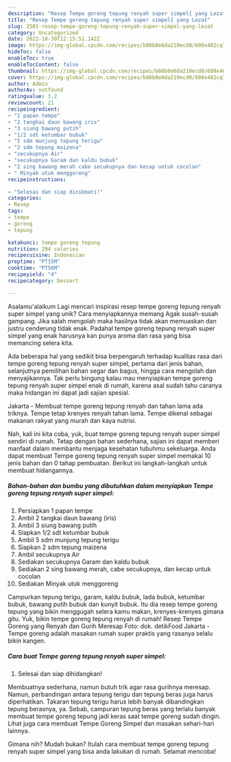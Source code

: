 ```yaml
---
description: "Resep Tempe goreng tepung renyah super simpel{ yang Lezat"
title: "Resep Tempe goreng tepung renyah super simpel{ yang Lezat"
slug: 2501-resep-tempe-goreng-tepung-renyah-super-simpel-yang-lezat
category: Uncategorized
date: 2022-10-30T12:15:51.142Z
image: https://img-global.cpcdn.com/recipes/b86b8e6da210ecd0/680x482cq70/tempe-goreng-tepung-renyah-super-simpel-foto-resep-utama.jpg
hideToc: false
enableToc: true
enableTocContent: false
thumbnail: https://img-global.cpcdn.com/recipes/b86b8e6da210ecd0/680x482cq70/tempe-goreng-tepung-renyah-super-simpel-foto-resep-utama.jpg
cover: https://img-global.cpcdn.com/recipes/b86b8e6da210ecd0/680x482cq70/tempe-goreng-tepung-renyah-super-simpel-foto-resep-utama.jpg
author: Admin
authorAv: notfound
ratingvalue: 3.2
reviewcount: 21
recipeingredient:
- "1 papan tempe"
- "2 tangkai daun bawang iris"
- "3 siung bawang putih"
- "1/2 sdt ketumbar bubuk"
- "5 sdm munjung tepung terigu"
- "2 sdm tepung maizena"
- "secukupnya Air"
- "secukupnya Garam dan kaldu bubuk"
- "2 sing bawang merah cabe secukupnya dan kecap untuk cocolan"
- " Minyak utuk menggoreng"
recipeinstructions:

- "Selesai dan siap dinikmati!"
categories:
- Resep
tags:
- tempe
- goreng
- tepung

katakunci: tempe goreng tepung 
nutrition: 294 calories
recipecuisine: Indonesian
preptime: "PT15M"
cooktime: "PT56M"
recipeyield: "4"
recipecategory: Dessert

---
```



Asalamu'alaikum Lagi mencari inspirasi resep tempe goreng tepung renyah super simpel yang unik? Cara menyiapkannya memang Agak susah-susah gampang. Jika salah mengolah maka hasilnya tidak akan memuaskan dan justru cenderung tidak enak. Padahal tempe goreng tepung renyah super simpel yang enak harusnya kan punya aroma dan rasa yang bisa memancing selera kita.


Ada beberapa hal yang sedikit bisa berpengaruh terhadap kualitas rasa dari tempe goreng tepung renyah super simpel, pertama dari jenis bahan, selanjutnya pemilihan bahan segar dan bagus, hingga cara mengolah dan menyajikannya. Tak perlu bingung kalau mau menyiapkan tempe goreng tepung renyah super simpel enak di rumah, karena asal sudah tahu caranya maka hidangan ini dapat jadi sajian spesial.

Jakarta - Membuat tempe goreng tepung renyah dan tahan lama ada triknya. Tempe tetap krenyes renyah tahan lama. Tempe dikenal sebagai makanan rakyat yang murah dan kaya nutrisi.


Nah, kali ini kita coba, yuk, buat tempe goreng tepung renyah super simpel sendiri di rumah. Tetap dengan bahan sederhana, sajian ini dapat memberi manfaat dalam membantu menjaga kesehatan tubuhmu sekeluarga. Anda dapat membuat Tempe goreng tepung renyah super simpel memakai 10 jenis bahan dan 0 tahap pembuatan. Berikut ini langkah-langkah untuk membuat hidangannya.

<!--inarticleads1-->

##### Bahan-bahan dan bumbu yang dibutuhkan dalam menyiapkan Tempe goreng tepung renyah super simpel:

1. Persiapkan 1 papan tempe
1. Ambil 2 tangkai daun bawang (iris)
1. Ambil 3 siung bawang putih
1. Siapkan 1/2 sdt ketumbar bubuk
1. Ambil 5 sdm munjung tepung terigu
1. Siapkan 2 sdm tepung maizena
1. Ambil secukupnya Air
1. Sediakan secukupnya Garam dan kaldu bubuk
1. Sediakan 2 sing bawang merah, cabe secukupnya, dan kecap untuk cocolan
1. Sediakan  Minyak utuk menggoreng


Campurkan tepung terigu, garam, kaldu bubuk, lada bubuk, ketumbar bubuk, bawang putih bubuk dan kunyit bubuk. Itu dia resep tempe goreng tepung yang bikin menggugah selera kamu makan, krenyes-krenyes gimana gitu. Yuk, bikin tempe goreng tepung renyah di rumah! Resep Tempe Goreng yang Renyah dan Gurih Meresap Foto: dok. detikFood Jakarta - Tempe goreng adalah masakan rumah super praktis yang rasanya selalu bikin kangen. 

<!--inarticleads2-->

##### Cara buat Tempe goreng tepung renyah super simpel:


1. Selesai dan siap dihidangkan!

Membuatnya sederhana, namun butuh trik agar rasa gurihnya meresap. Namun, perbandingan antara tepung terigu dan tepung beras juga harus diperhatikan. Takaran tepung terigu harus lebih banyak dibandingkan tepung berasnya, ya. Sebab, campuran tepung beras yang terlalu banyak membuat tempe goreng tepung jadi keras saat tempe goreng sudah dingin. Lihat juga cara membuat Tempe Goreng Simpel dan masakan sehari-hari lainnya. 

Gimana nih? Mudah bukan? Itulah cara membuat tempe goreng tepung renyah super simpel yang bisa anda lakukan di rumah. Selamat mencoba!
